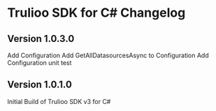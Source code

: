 # Trulioo SDK for C# Changelog

## Version 1.0.3.0
Add Configuration
Add GetAllDatasourcesAsync to Configuration
Add Configuration unit test

## Version 1.0.1.0

Initial Build of Trulioo SDK v3 for C#

